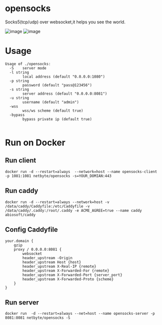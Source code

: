 # opensocks

Socks5(tcp/udp) over websocket,it helps you see the world.

![image](https://img.shields.io/badge/License-MIT-orange)
![image](https://img.shields.io/badge/License-Anti--996-red)

# Usage  

```
Usage of ./opensocks:
  -S	server mode
  -l string
    	local address (default "0.0.0.0:1080")
  -p string
    	password (default "pass@123456")
  -s string
    	server address (default "0.0.0.0:8081")
  -u string
    	username (default "admin")
  -wss
    	wss/ws scheme (default true)
  -bypass
    	bypass private ip (default true)


```

# Run on Docker  


## Run client
```
docker run -d --restart=always  --network=host --name opensocks-client -p 1081:1081 netbyte/opensocks -s=YOUR_DOMIAN:443
```  

## Run caddy  
```
docker run -d --restart=always --network=host -v /data/caddy/Caddyfile:/etc/Caddyfile -v /data/caddy/.caddy:/root/.caddy -e ACME_AGREE=true --name caddy abiosoft/caddy
```  

## Config Caddyfile  
```
your.domain {
    gzip
    proxy / 0.0.0.0:8081 {
        websocket
        header_upstream -Origin
        header_upstream Host {host}
        header_upstream X-Real-IP {remote}
        header_upstream X-Forwarded-For {remote}
        header_upstream X-Forwarded-Port {server_port}
        header_upstream X-Forwarded-Proto {scheme}
    }
}
```  

## Run server
```
docker run  -d --restart=always --net=host --name opensocks-server -p 8081:8081 netbyte/opensocks -S
```


